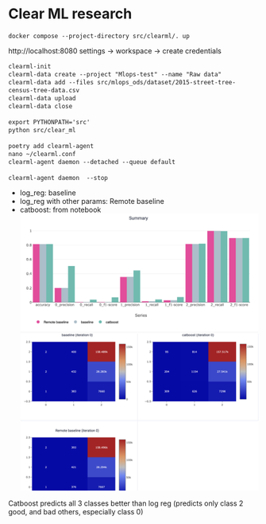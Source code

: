 # Clear ML research
```commandline
docker compose --project-directory src/clearml/. up
```
http://localhost:8080
settings -> workspace -> create credentials
```commandline
clearml-init
clearml-data create --project "Mlops-test" --name "Raw data"
clearml-data add --files src/mlops_ods/dataset/2015-street-tree-census-tree-data.csv
clearml-data upload
clearml-data close

export PYTHONPATH='src'
python src/clear_ml

poetry add clearml-agent
nano ~/clearml.conf
clearml-agent daemon --detached --queue default

clearml-agent daemon  --stop
```
* log_reg: baseline
* log_reg with other params: Remote baseline
* catboost: from notebook
![clearml_metrics1](./graphs/metrics.png)
![clearml_metrics2](./graphs/matrix.png)

Catboost predicts all 3 classes better than log reg (predicts only class 2 good, and bad others, especially class 0)
